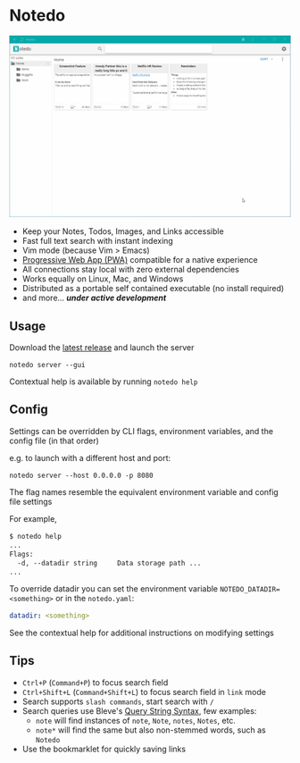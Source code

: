 # Notedo
![](images/notedo.gif)

- Keep your Notes, Todos, Images, and Links accessible
- Fast full text search with instant indexing
- Vim mode (because Vim > Emacs)
- [Progressive Web App (PWA)](https://developer.mozilla.org/en-US/docs/Web/Progressive_web_apps) compatible for a native experience
- All connections stay local with zero external dependencies
- Works equally on Linux, Mac, and Windows
- Distributed as a portable self contained executable (no install required)
- and more... **_under active development_**

## Usage
Download the [latest release](https://github.com/elnook/notedo/releases/tag/0.1.5-26-g3b9ecf9) and launch the server

```
notedo server --gui
```

Contextual help is available by running `notedo help`

## Config
Settings can be overridden by CLI flags, environment variables, and the config file (in that order)

e.g. to launch with a different host and port:

```
notedo server --host 0.0.0.0 -p 8080
```

The flag names resemble the equivalent environment variable and config file settings

For example, 
```
$ notedo help
...
Flags:
  -d, --datadir string     Data storage path ...
...
```
To override datadir you can set the environment variable `NOTEDO_DATADIR=<something>` or in the `notedo.yaml`:
```yaml
datadir: <something>
```
See the contextual help for additional instructions on modifying settings

## Tips
- `Ctrl+P` (`Command+P`) to focus search field
- `Ctrl+Shift+L` (`Command+Shift+L`) to focus search field in `link` mode
- Search supports `slash commands`, start search with `/`
- Search queries use Bleve's [Query String Syntax](http://blevesearch.com/docs/Query-String-Query/), few examples:
  - `note` will find instances of `note`, `Note`, `notes`, `Notes`, etc.
  - `note*` will find the same but also non-stemmed words, such as `Notedo`
- Use the bookmarklet for quickly saving links